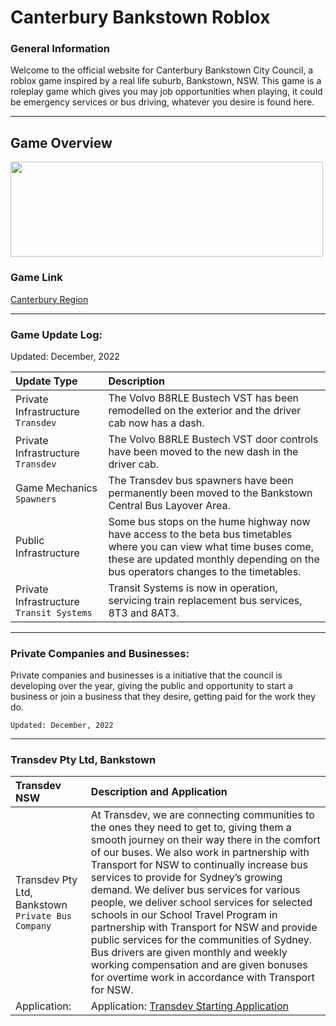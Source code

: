 # Canterbury Bankstown Roblox
### General Information
Welcome to the official website for Canterbury Bankstown City Council, a roblox game inspired by a real life suburb, Bankstown, NSW. This game is a roleplay game which gives you may job opportunities when playing, it could be emergency services or bus driving, whatever you desire is found here.

---------------------------------------------------------------------------------------------------------------------------- 

## Game Overview


<img src="https://user-images.githubusercontent.com/102143827/208001303-ea2d093a-72fb-431c-b1d1-64cddb721aef.png" width="500" height="152" />

### Game Link
[Canterbury Region](https://web.roblox.com/games/11648891857/Canterbury-Region)

----------------------------------------------------------------------------------------------------------------------------  

### Game Update Log: 
Updated: December, 2022

| Update Type | Description       |
| :---------- | :---------------- |
| Private Infrastructure `Transdev` | The Volvo B8RLE Bustech VST has been remodelled on the exterior and the driver cab now has a dash.
| Private Infrastructure `Transdev` | The Volvo B8RLE Bustech VST door controls have been moved to the new dash in the driver cab.
| Game Mechanics `Spawners`         | The Transdev bus spawners have been permanently been moved to the Bankstown Central Bus Layover Area. |
| Public Infrastructure             | Some bus stops on the hume highway now have access to the beta bus timetables where you can view what time buses come, these are updated monthly depending on the bus operators changes to the timetables. |
| Private Infrastructure `Transit Systems` | Transit Systems is now in operation, servicing train replacement bus services, 8T3 and 8AT3.

---------------------------------------------------------------------------------------------------------------------------- 

### Private Companies and Businesses: 
Private companies and businesses is a initiative that the council is developing over the year, giving the public and opportunity to start a business or join a business that they desire, getting paid for the work they do.

`Updated: December, 2022`

--------------------------------------------------------------------------

### Transdev Pty Ltd, Bankstown

| Transdev NSW | Description and Application       |
| :----------- | :-------------------------------- |
| Transdev Pty Ltd, Bankstown `Private Bus Company` | At Transdev, we are connecting communities to the ones they need to get to, giving them a smooth journey on their way there in the comfort of our buses. We also work in partnership with Transport for NSW to continually increase bus services to provide for Sydney’s growing demand. We deliver bus services for various people, we deliver school services for selected schools in our School Travel Program in partnership with Transport for NSW and provide public services for the communities of Sydney. Bus drivers are given monthly and weekly working compensation and are given bonuses for overtime work in accordance with Transport for NSW. 
| Application: | Application: [Transdev Starting Application](https://forms.gle/jZ8ngiQyq1dGA5tVA)



